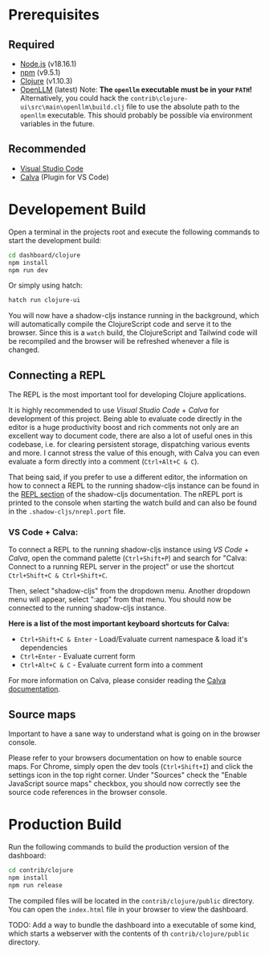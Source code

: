 # Prerequisites
## Required
* [Node.js](https://nodejs.org/en/) (v18.16.1)
* [npm](https://www.npmjs.com/) (v9.5.1)
* [Clojure](https://clojure.org/guides/getting_started) (v1.10.3)
* [OpenLLM](https://github.com/bentoml/OpenLLM) (latest)
Note: **The `openllm` executable must be in your `PATH`!** Alternatively, you could hack the `contrib\clojure-ui\src\main\openllm\build.clj` file to use the absolute path to the `openllm` executable. This should probably be possible via environment variables in the future.

## Recommended
* [Visual Studio Code](https://code.visualstudio.com/)
* [Calva](https://marketplace.visualstudio.com/items?itemName=betterthantomorrow.calva) (Plugin for VS Code)

# Developement Build
Open a terminal in the projects root and execute the following commands to start the development build:
```bash
cd dashboard/clojure
npm install
npm run dev
```
Or simply using hatch:
```bash
hatch run clojure-ui
```
You will now have a shadow-cljs instance running in the background, which will automatically compile the ClojureScript code and serve it to the browser. Since this is a `watch` build, the ClojureScript and Tailwind code will be recompiled and the browser will be refreshed whenever a file is changed.

## Connecting a REPL
The REPL is the most important tool for developing Clojure applications.

It is highly recommended to use *Visual Studio Code* + *Calva* for development of this project. Being able to evaluate code directly in the editor is a huge productivity boost and rich comments not only are an excellent way to document code, there are also a lot of useful ones in this codebase, i.e. for clearing persistent storage, dispatching various events and more.
I cannot stress the value of this enough, with Calva you can even evaluate a form directly into a comment (`Ctrl+Alt+C & C`).

That being said, if you prefer to use a different editor, the information on how to connect a REPL to the running shadow-cljs instance can be found in the [REPL section](https://shadow-cljs.github.io/docs/UsersGuide.html#_repl_2) of the shadow-cljs documentation. The nREPL port is printed to the console when starting the watch build and can also be found in the `.shadow-cljs/nrepl.port` file.

### VS Code + Calva:
To connect a REPL to the running shadow-cljs instance using *VS Code* + *Calva*, open the command palette (`Ctrl+Shift+P`) and search for "Calva: Connect to a running REPL server in the project" or use the shortcut `Ctrl+Shift+C & Ctrl+Shift+C`.

Then, select "shadow-cljs" from the dropdown menu. Another dropdown menu will appear, select ":app" from that menu. You should now be connected to the running shadow-cljs instance.

**Here is a list of the most important keyboard shortcuts for Calva:**
* `Ctrl+Shift+C & Enter` - Load/Evaluate current namespace & load it's dependencies
* `Ctrl+Enter` - Evaluate current form
* `Ctrl+Alt+C & C` - Evaluate current form into a comment

For more information on Calva, please consider reading the [Calva documentation](https://calva.io/finding-commands/).

## Source maps
Important to have a sane way to understand what is going on in the browser console.

Please refer to your browsers documentation on how to enable source maps. For Chrome, simply open the dev tools (`Ctrl+Shift+I`) and click the settings icon in the top right corner. Under "Sources" check the "Enable JavaScript source maps" checkbox, you should now correctly see the source code references in the browser console.

# Production Build
Run the following commands to build the production version of the dashboard:
```bash
cd contrib/clojure
npm install
npm run release
```
The compiled files will be located in the `contrib/clojure/public` directory. You can open the `index.html` file in your browser to view the dashboard.

TODO: Add a way to bundle the dashboard into a executable of some kind, which starts a webserver with the contents of th `contrib/clojure/public` directory.
